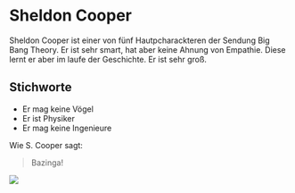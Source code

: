 # Sheldon Cooper

Sheldon Cooper ist einer von fünf Hautpcharackteren der Sendung Big Bang Theory. 
Er ist sehr smart, hat aber keine Ahnung von Empathie. 
Diese lernt er aber im laufe der Geschichte. Er ist sehr groß.

## Stichworte

* Er mag keine Vögel
* Er ist Physiker
* Er mag keine Ingenieure 

Wie S. Cooper sagt:
> Bazinga!

<img src="https://upload.wikimedia.org/wikipedia/commons/thumb/8/81/Evanna_Lynch_acrylic_ink.jpg/800px-Evanna_Lynch_acrylic_ink.jpg"/>
